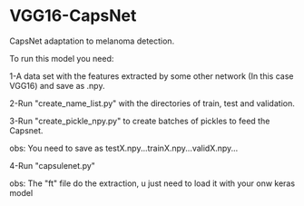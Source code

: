 # VGG16-CapsNet
CapsNet adaptation to melanoma detection.

To run this model you need:

1-A data set with the features extracted by some other network (In this case VGG16) and save as .npy.

2-Run "create_name_list.py" with the directories of train, test and validation.

3-Run "create_pickle_npy.py" to create batches of pickles to feed the Capsnet.

  obs: You need to save as testX.npy...trainX.npy...validX.npy...
  
4-Run "capsulenet.py"

obs: The "ft" file do the extraction, u just need to load it with your onw keras model
